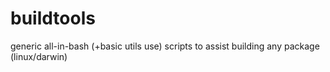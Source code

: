 # buildtools
generic all-in-bash (+basic utils use) scripts to assist building any package (linux/darwin)
